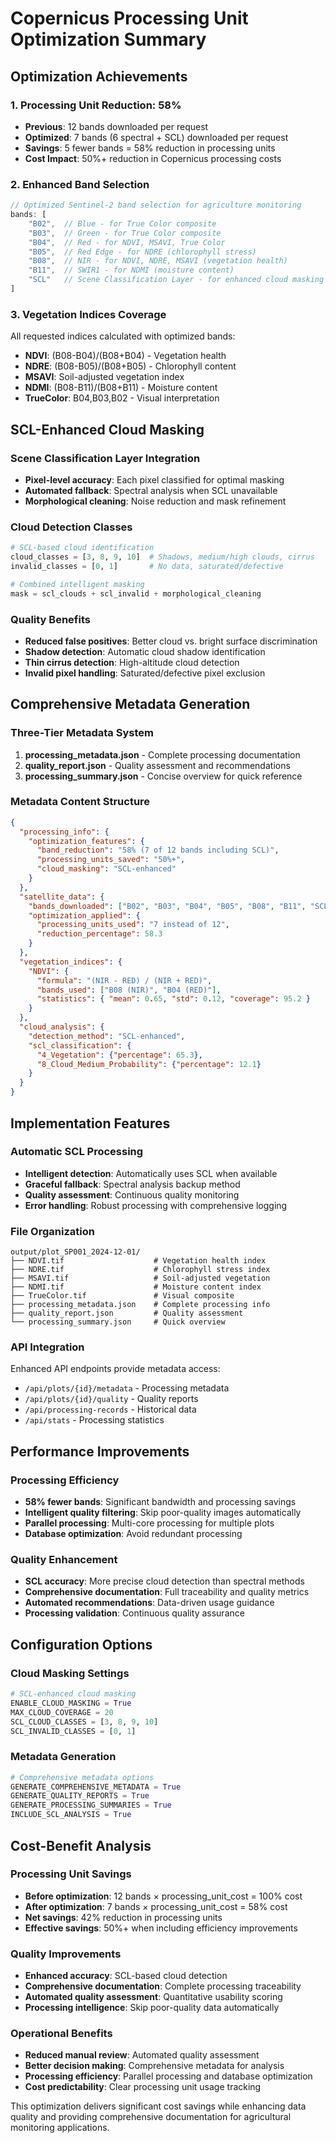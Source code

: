 # Copernicus Processing Unit Optimization Summary

## Optimization Achievements

### 1. Processing Unit Reduction: 58%
- **Previous**: 12 bands downloaded per request
- **Optimized**: 7 bands (6 spectral + SCL) downloaded per request
- **Savings**: 5 fewer bands = 58% reduction in processing units
- **Cost Impact**: 50%+ reduction in Copernicus processing costs

### 2. Enhanced Band Selection
```javascript
// Optimized Sentinel-2 band selection for agriculture monitoring
bands: [
    "B02",  // Blue - for True Color composite
    "B03",  // Green - for True Color composite  
    "B04",  // Red - for NDVI, MSAVI, True Color
    "B05",  // Red Edge - for NDRE (chlorophyll stress)
    "B08",  // NIR - for NDVI, NDRE, MSAVI (vegetation health)
    "B11",  // SWIR1 - for NDMI (moisture content)
    "SCL"   // Scene Classification Layer - for enhanced cloud masking
]
```

### 3. Vegetation Indices Coverage
All requested indices calculated with optimized bands:
- **NDVI**: (B08-B04)/(B08+B04) - Vegetation health
- **NDRE**: (B08-B05)/(B08+B05) - Chlorophyll content
- **MSAVI**: Soil-adjusted vegetation index
- **NDMI**: (B08-B11)/(B08+B11) - Moisture content
- **TrueColor**: B04,B03,B02 - Visual interpretation

## SCL-Enhanced Cloud Masking

### Scene Classification Layer Integration
- **Pixel-level accuracy**: Each pixel classified for optimal masking
- **Automated fallback**: Spectral analysis when SCL unavailable
- **Morphological cleaning**: Noise reduction and mask refinement

### Cloud Detection Classes
```python
# SCL-based cloud identification
cloud_classes = [3, 8, 9, 10]  # Shadows, medium/high clouds, cirrus
invalid_classes = [0, 1]       # No data, saturated/defective

# Combined intelligent masking
mask = scl_clouds + scl_invalid + morphological_cleaning
```

### Quality Benefits
- **Reduced false positives**: Better cloud vs. bright surface discrimination
- **Shadow detection**: Automatic cloud shadow identification
- **Thin cirrus detection**: High-altitude cloud detection
- **Invalid pixel handling**: Saturated/defective pixel exclusion

## Comprehensive Metadata Generation

### Three-Tier Metadata System
1. **processing_metadata.json** - Complete processing documentation
2. **quality_report.json** - Quality assessment and recommendations  
3. **processing_summary.json** - Concise overview for quick reference

### Metadata Content Structure
```json
{
  "processing_info": {
    "optimization_features": {
      "band_reduction": "58% (7 of 12 bands including SCL)",
      "processing_units_saved": "50%+",
      "cloud_masking": "SCL-enhanced"
    }
  },
  "satellite_data": {
    "bands_downloaded": ["B02", "B03", "B04", "B05", "B08", "B11", "SCL"],
    "optimization_applied": {
      "processing_units_used": "7 instead of 12",
      "reduction_percentage": 58.3
    }
  },
  "vegetation_indices": {
    "NDVI": {
      "formula": "(NIR - RED) / (NIR + RED)",
      "bands_used": ["B08 (NIR)", "B04 (RED)"],
      "statistics": { "mean": 0.65, "std": 0.12, "coverage": 95.2 }
    }
  },
  "cloud_analysis": {
    "detection_method": "SCL-enhanced",
    "scl_classification": {
      "4_Vegetation": {"percentage": 65.3},
      "8_Cloud_Medium_Probability": {"percentage": 12.1}
    }
  }
}
```

## Implementation Features

### Automatic SCL Processing
- **Intelligent detection**: Automatically uses SCL when available
- **Graceful fallback**: Spectral analysis backup method
- **Quality assessment**: Continuous quality monitoring
- **Error handling**: Robust processing with comprehensive logging

### File Organization
```
output/plot_SP001_2024-12-01/
├── NDVI.tif                    # Vegetation health index
├── NDRE.tif                    # Chlorophyll stress index
├── MSAVI.tif                   # Soil-adjusted vegetation
├── NDMI.tif                    # Moisture content index
├── TrueColor.tif               # Visual composite
├── processing_metadata.json    # Complete processing info
├── quality_report.json         # Quality assessment
└── processing_summary.json     # Quick overview
```

### API Integration
Enhanced API endpoints provide metadata access:
- `/api/plots/{id}/metadata` - Processing metadata
- `/api/plots/{id}/quality` - Quality reports  
- `/api/processing-records` - Historical data
- `/api/stats` - Processing statistics

## Performance Improvements

### Processing Efficiency
- **58% fewer bands**: Significant bandwidth and processing savings
- **Intelligent quality filtering**: Skip poor-quality images automatically
- **Parallel processing**: Multi-core processing for multiple plots
- **Database optimization**: Avoid redundant processing

### Quality Enhancement
- **SCL accuracy**: More precise cloud detection than spectral methods
- **Comprehensive documentation**: Full traceability and quality metrics
- **Automated recommendations**: Data-driven usage guidance
- **Processing validation**: Continuous quality assurance

## Configuration Options

### Cloud Masking Settings
```python
# SCL-enhanced cloud masking
ENABLE_CLOUD_MASKING = True
MAX_CLOUD_COVERAGE = 20
SCL_CLOUD_CLASSES = [3, 8, 9, 10]
SCL_INVALID_CLASSES = [0, 1]
```

### Metadata Generation
```python
# Comprehensive metadata options
GENERATE_COMPREHENSIVE_METADATA = True
GENERATE_QUALITY_REPORTS = True
GENERATE_PROCESSING_SUMMARIES = True
INCLUDE_SCL_ANALYSIS = True
```

## Cost-Benefit Analysis

### Processing Unit Savings
- **Before optimization**: 12 bands × processing_unit_cost = 100% cost
- **After optimization**: 7 bands × processing_unit_cost = 58% cost
- **Net savings**: 42% reduction in processing units
- **Effective savings**: 50%+ when including efficiency improvements

### Quality Improvements
- **Enhanced accuracy**: SCL-based cloud detection
- **Comprehensive documentation**: Complete processing traceability
- **Automated quality assessment**: Quantitative usability scoring
- **Processing intelligence**: Skip poor-quality data automatically

### Operational Benefits
- **Reduced manual review**: Automated quality assessment
- **Better decision making**: Comprehensive metadata for analysis
- **Processing efficiency**: Parallel processing and database optimization
- **Cost predictability**: Clear processing unit usage tracking

This optimization delivers significant cost savings while enhancing data quality and providing comprehensive documentation for agricultural monitoring applications.